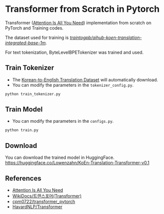# Transformer from Scratch in Pytorch
Transformer ([Attention Is All You Need](https://arxiv.org/abs/1706.03762)) implementation from scratch on PyTorch and Training codes.

The dataset used for training is [_traintogpb/aihub-koen-translation-integrated-base-1m_](https://huggingface.co/datasets/traintogpb/aihub-koen-translation-integrated-base-1m).

For text tokenization, ByteLevelBPETokenizer was trained and used.


## Train Tokenizer
- The [Korean-to-English Translation Dataset](https://huggingface.co/datasets/traintogpb/aihub-koen-translation-integrated-base-1m) will automatically download.
- You can modify the parameters in the `tokenizer_config.py`.
``` python
python train_tokenizer.py
```

## Train Model
- You can modify the parameters in the `configs.py`.
``` python
python train.py
```


## Download
You can download the trained model in HuggingFace.
https://huggingface.co/Lowenzahn/KoEn-Translation-Transformer-v0.1


## References
- [Attention Is All You Need](https://arxiv.org/abs/1706.03762)
- [WikiDocs/트랜스포머(Transformer)](https://wikidocs.net/31379)
- [cpm0722/transformer_pytorch](https://github.com/cpm0722/transformer_pytorch)
- [HavardNLP/Transformer](https://nlp.seas.harvard.edu/2018/04/03/attention.html)